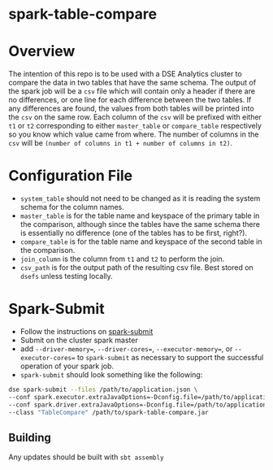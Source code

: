 spark-table-compare
====
# Overview
The intention of this repo is to be used with a DSE Analytics cluster to compare the data in two tables that have the same schema. 
The output of the spark job will be a `csv` file which will contain only a header if there are no differences, or one line for each difference between the two tables.
If any differences are found, the values from both tables will be printed into the `csv` on the same row.
Each column of the `csv` will be prefixed with either `t1` or `t2` corresponding to either `master_table` or `compare_table` respectively so you know which value came from where.
The number of columns in the `csv` will be `(number of columns in t1 + number of columns in t2)`.

# Configuration File
- `system_table` should not need to be changed as it is reading the system schema for the column names.
- `master_table` is for the table name and keyspace of the primary table in the comparison, although since the tables have the same schema there is essentially no difference (one of the tables has to be first, right?).
- `compare_table` is for the table name and keyspace of the second table in the comparison.
- `join_column` is the column from `t1` and `t2` to perform the join.
- `csv_path` is for the output path of the resulting csv file. Best stored on `dsefs` unless testing locally.

# Spark-Submit
- Follow the instructions on [spark-submit](https://docs.datastax.com/en/dse/6.7/dse-dev/datastax_enterprise/tools/dse/dseSpark-submit.html)
- Submit on the cluster spark master
- add `--driver-memory=`, `--driver-cores=`, `--executor-memory=`, or `--executor-cores=` to `spark-submit` as necessary to support the successful operation of your spark job.
- `spark-submit` should look something like the following: 
```bash
dse spark-submit --files /path/to/application.json \
--conf spark.executor.extraJavaOptions=-Dconfig.file=/path/to/application.json \
--conf spark.driver.extraJavaOptions=-Dconfig.file=/path/to/application.json \
--class "TableCompare" /path/to/spark-table-compare.jar
```
## Building
Any updates should be built with `sbt assembly`